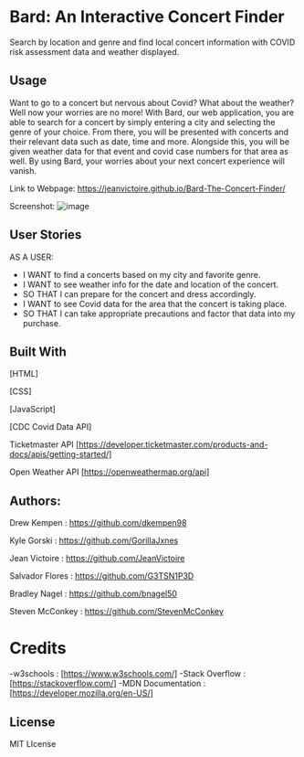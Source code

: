 # Bard: An Interactive Concert Finder

Search by location and genre and find local concert information with COVID risk assessment data and weather displayed.

## Usage

Want to go to a concert but nervous about Covid? What about the weather?
Well now your worries are no more! With Bard, our web application, you are able to search for a concert by simply entering a city and selecting the genre of your choice. From there, you will be presented with concerts and their relevant data such as date, time and more. Alongside this, you will be given weather data for that event and covid case numbers for that area as well. By using Bard, your worries about your next concert experience will vanish.

Link to Webpage: https://jeanvictoire.github.io/Bard-The-Concert-Finder/

Screenshot: ![image](https://user-images.githubusercontent.com/103770530/169561998-74dc5b78-8277-46a5-bcc1-3669d04a2b15.png)

## User Stories

AS A USER:
- I WANT to find a concerts based on my city and favorite genre.
- I WANT to see weather info for the date and location of the concert.
- SO THAT I can prepare for the concert and dress accordingly.
- I WANT to see Covid data for the area that the concert is taking place.
- SO THAT I can take appropriate precautions and factor that data into my purchase.

## Built With

[HTML]

[CSS]

[JavaScript]

[CDC Covid Data API]

Ticketmaster API [https://developer.ticketmaster.com/products-and-docs/apis/getting-started/]

Open Weather API [https://openweathermap.org/api]

## Authors:

Drew Kempen : https://github.com/dkempen98

Kyle Gorski : https://github.com/GorillaJxnes

Jean Victoire : https://github.com/JeanVictoire

Salvador Flores : https://github.com/G3TSN1P3D

Bradley Nagel : https://github.com/bnagel50

Steven McConkey : https://github.com/StevenMcConkey

# Credits

-w3schools : [https://www.w3schools.com/]
-Stack Overflow : [https://stackoverflow.com/]
-MDN Documentation : [https://developer.mozilla.org/en-US/]

## License

MIT LIcense
